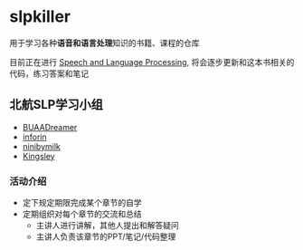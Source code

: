 # slpkiller

用于学习各种**语音和语言处理**知识的书籍、课程的仓库

目前正在进行 [Speech and Language Processing](https://web.stanford.edu/~jurafsky/slp3/), 将会逐步更新和这本书相关的代码，练习答案和笔记

## 北航SLP学习小组

* [BUAADreamer](https://github.com/BUAADreamer)
* [inforin](https://github.com/inforin)
* [ninibymilk](https://github.com/ninibymilk)
* [Kingsley](https://github.com/Kingslry-git)

### 活动介绍

* 定下规定期限完成某个章节的自学
* 定期组织对每个章节的交流和总结
  * 主讲人进行讲解，其他人提出和解答疑问
  * 主讲人负责该章节的PPT/笔记/代码整理